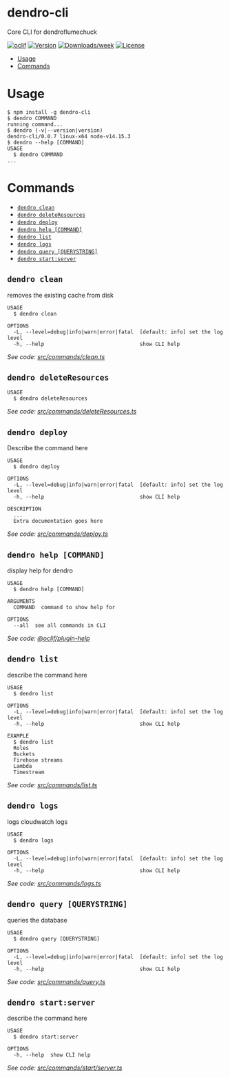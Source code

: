 dendro-cli
==========

Core CLI for dendroflumechuck

[![oclif](https://img.shields.io/badge/cli-oclif-brightgreen.svg)](https://oclif.io)
[![Version](https://img.shields.io/npm/v/dendro-cli.svg)](https://npmjs.org/package/dendro-cli)
[![Downloads/week](https://img.shields.io/npm/dw/dendro-cli.svg)](https://npmjs.org/package/dendro-cli)
[![License](https://img.shields.io/npm/l/dendro-cli.svg)](https://github.com/dendro-naap/dendro-cli/blob/master/package.json)

<!-- toc -->
* [Usage](#usage)
* [Commands](#commands)
<!-- tocstop -->
# Usage
<!-- usage -->
```sh-session
$ npm install -g dendro-cli
$ dendro COMMAND
running command...
$ dendro (-v|--version|version)
dendro-cli/0.0.7 linux-x64 node-v14.15.3
$ dendro --help [COMMAND]
USAGE
  $ dendro COMMAND
...
```
<!-- usagestop -->
# Commands
<!-- commands -->
* [`dendro clean`](#dendro-clean)
* [`dendro deleteResources`](#dendro-deleteresources)
* [`dendro deploy`](#dendro-deploy)
* [`dendro help [COMMAND]`](#dendro-help-command)
* [`dendro list`](#dendro-list)
* [`dendro logs`](#dendro-logs)
* [`dendro query [QUERYSTRING]`](#dendro-query-querystring)
* [`dendro start:server`](#dendro-startserver)

## `dendro clean`

removes the existing cache from disk

```
USAGE
  $ dendro clean

OPTIONS
  -L, --level=debug|info|warn|error|fatal  [default: info] set the log level
  -h, --help                               show CLI help
```

_See code: [src/commands/clean.ts](https://github.com/dendro-naap/dendro-cli/blob/v0.0.7/src/commands/clean.ts)_

## `dendro deleteResources`

```
USAGE
  $ dendro deleteResources
```

_See code: [src/commands/deleteResources.ts](https://github.com/dendro-naap/dendro-cli/blob/v0.0.7/src/commands/deleteResources.ts)_

## `dendro deploy`

Describe the command here

```
USAGE
  $ dendro deploy

OPTIONS
  -L, --level=debug|info|warn|error|fatal  [default: info] set the log level
  -h, --help                               show CLI help

DESCRIPTION
  ...
  Extra documentation goes here
```

_See code: [src/commands/deploy.ts](https://github.com/dendro-naap/dendro-cli/blob/v0.0.7/src/commands/deploy.ts)_

## `dendro help [COMMAND]`

display help for dendro

```
USAGE
  $ dendro help [COMMAND]

ARGUMENTS
  COMMAND  command to show help for

OPTIONS
  --all  see all commands in CLI
```

_See code: [@oclif/plugin-help](https://github.com/oclif/plugin-help/blob/v3.2.2/src/commands/help.ts)_

## `dendro list`

describe the command here

```
USAGE
  $ dendro list

OPTIONS
  -L, --level=debug|info|warn|error|fatal  [default: info] set the log level
  -h, --help                               show CLI help

EXAMPLE
  $ dendro list
  Roles
  Buckets
  Firehose streams
  Lambda
  Timestream
```

_See code: [src/commands/list.ts](https://github.com/dendro-naap/dendro-cli/blob/v0.0.7/src/commands/list.ts)_

## `dendro logs`

logs cloudwatch logs

```
USAGE
  $ dendro logs

OPTIONS
  -L, --level=debug|info|warn|error|fatal  [default: info] set the log level
  -h, --help                               show CLI help
```

_See code: [src/commands/logs.ts](https://github.com/dendro-naap/dendro-cli/blob/v0.0.7/src/commands/logs.ts)_

## `dendro query [QUERYSTRING]`

queries the database

```
USAGE
  $ dendro query [QUERYSTRING]

OPTIONS
  -L, --level=debug|info|warn|error|fatal  [default: info] set the log level
  -h, --help                               show CLI help
```

_See code: [src/commands/query.ts](https://github.com/dendro-naap/dendro-cli/blob/v0.0.7/src/commands/query.ts)_

## `dendro start:server`

describe the command here

```
USAGE
  $ dendro start:server

OPTIONS
  -h, --help  show CLI help
```

_See code: [src/commands/start/server.ts](https://github.com/dendro-naap/dendro-cli/blob/v0.0.7/src/commands/start/server.ts)_
<!-- commandsstop -->
